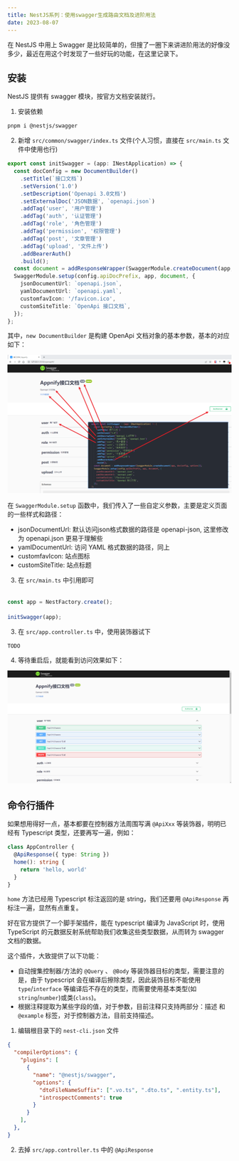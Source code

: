 ```yaml
---
title: NestJS系列：使用swagger生成路由文档及进阶用法
date: 2023-08-07
---
```


在 NestJS 中用上 Swagger 是比较简单的，但搜了一圈下来讲进阶用法的好像没多少，最近在用这个时发现了一些好玩的功能，在这里记录下。

## 安装

NestJS 提供有 swagger 模块，按官方文档安装就行。

1. 安装依赖

```bash
pnpm i @nestjs/swagger
```

2. 新增 `src/common/swagger/index.ts` 文件(个人习惯，直接在 `src/main.ts` 文件中使用也行)

```ts
export const initSwagger = (app: INestApplication) => {
  const docConfig = new DocumentBuilder()
    .setTitle(`接口文档`)
    .setVersion('1.0')
    .setDescription('Openapi 3.0文档')
    .setExternalDoc('JSON数据', `openapi.json`)
    .addTag('user', '用户管理')
    .addTag('auth', '认证管理')
    .addTag('role', '角色管理')
    .addTag('permission', '权限管理')
    .addTag('post', '文章管理')
    .addTag('upload', '文件上传')
    .addBearerAuth()
    .build();
  const document = addResponseWrapper(SwaggerModule.createDocument(app, docConfig, options));
  SwaggerModule.setup(config.apiDocPrefix, app, document, {
    jsonDocumentUrl: `openapi.json`,
    yamlDocumentUrl: `openapi.yaml`,
    customfavIcon: '/favicon.ico',
    customSiteTitle: `OpenApi 接口文档`,
  });
};
```
其中，`new DocumentBuilder` 是构建 OpenApi 文档对象的基本参数，基本的对应如下：

![](./image-swagger.png)

在 `SwaggerModule.setup` 函数中，我们传入了一些自定义参数，主要是定义页面的一些样式和路径：

- jsonDocumentUrl: 默认访问json格式数据的路径是 openapi-json, 这里修改为 openapi.json 更易于理解些
- yamlDocumentUrl: 访问 YAML 格式数据的路径，同上
- customfavIcon: 站点图标
- customSiteTitle: 站点标题

3. 在 `src/main.ts` 中引用即可

```ts

const app = NestFactory.create();

initSwagger(app);
```

3. 在 `src/app.controller.ts` 中，使用装饰器试下

```ts
TODO
```

4. 等待重启后，就能看到访问效果如下：

![](./image-swagger1.png)

## 命令行插件

如果想用得好一点，基本都要在控制器方法周围写满 `@ApiXxx` 等装饰器，明明已经有 Typescript 类型，还要再写一遍，例如：

```ts
class AppController {
  @ApiResponse({ type: String })
  home(): string {
    return 'hello, world'
  }
}
```

`home` 方法已经用 Typescript 标注返回的是 string，我们还要用 `@ApiResponse` 再标注一遍，显然有点重复。

好在官方提供了一个脚手架插件，能在 typescript 编译为 JavaScript 时，使用 TypeScript 的元数据反射系统帮助我们收集这些类型数据，从而转为 swagger 文档的数据。

这个插件，大致提供了以下功能：

- 自动搜集控制器/方法的 `@Query` 、 `@Body` 等装饰器目标的类型，需要注意的是，由于 typescript 会在编译后擦除类型，因此装饰目标不能使用 `type`/`interface` 等编译后不存在的类型，而需要使用基本类型(如 `string`/`number`)或类(`class`)。
- 根据注释提取为某些字段的值，对于参数，目前注释只支持两部分：描述 和 `@example` 标签，对于控制器方法，目前支持描述。

1. 编辑根目录下的 `nest-cli.json` 文件

```json
{
  "compilerOptions": {
    "plugins": [
      {
        "name": "@nestjs/swagger",
        "options": {
          "dtoFileNameSuffix": [".vo.ts", ".dto.ts", ".entity.ts"],
          "introspectComments": true
        }
      }
    ],
  },
}

```

2. 去掉 `src/app.controller.ts` 中的 `@ApiResponse`